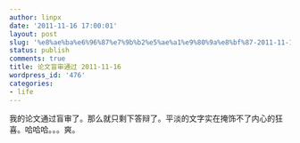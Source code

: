 ```yaml
---
author: linpx
date: '2011-11-16 17:00:01'
layout: post
slug: '%e8%ae%ba%e6%96%87%e7%9b%b2%e5%ae%a1%e9%80%9a%e8%bf%87-2011-11-16'
status: publish
comments: true
title: 论文盲审通过 2011-11-16
wordpress_id: '476'
categories:
- life
---
```


我的论文通过盲审了。那么就只剩下答辩了。平淡的文字实在掩饰不了内心的狂喜。哈哈哈。。。爽。

